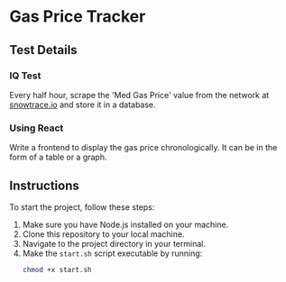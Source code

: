 # Gas Price Tracker

## Test Details

### IQ Test
Every half hour, scrape the 'Med Gas Price' value from the network at [snowtrace.io](https://snowtrace.io/) and store it in a database.

### Using React
Write a frontend to display the gas price chronologically. It can be in the form of a table or a graph.

## Instructions

To start the project, follow these steps:

1. Make sure you have Node.js installed on your machine.
2. Clone this repository to your local machine.
3. Navigate to the project directory in your terminal.
4. Make the `start.sh` script executable by running:
   ```bash
   chmod +x start.sh
